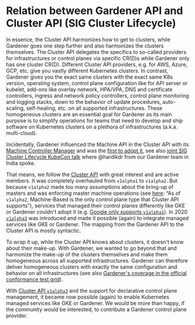 # Relation between Gardener API and Cluster API (SIG Cluster Lifecycle)

In essence, the Cluster API harmonizes how to get to clusters, while Gardener goes one step further and also harmonizes the clusters themselves. The Cluster API delegates the specifics to so-called providers for infrastructures or control planes via specific CR(D)s while Gardener only has one cluster CR(D). Different Cluster API providers, e.g. for AWS, Azure, GCP, etc. give you vastly different Kubernetes clusters. In contrast, Gardener gives you the exact same clusters with the exact same K8s version, operating system, control plane configuration like for API server or kubelet, add-ons like overlay network, HPA/VPA, DNS and certificate controllers, ingress and network policy controllers, control plane monitoring and logging stacks, down to the behavior of update procedures, auto-scaling, self-healing, etc. on all supported infrastructures. These homogeneous clusters are an essential goal for Gardener as its main purpose is to simplify operations for teams that need to develop and ship software on Kubernetes clusters on a plethora of infrastructures (a.k.a. multi-cloud).

Incidentally, Gardener influenced the Machine API in the Cluster API with its [Machine Controller Manager](https://github.com/gardener/machine-controller-manager) and was the [first to adopt it](https://github.com/kubernetes-sigs/cluster-api/commit/00b1ead264aea6f88585559056c180771cce3815), see also [joint SIG Cluster Lifecycle KubeCon talk](https://www.youtube.com/watch?v=Mtg8jygK3Hs) where @hardikdr from our Gardener team in India spoke.

That means, we follow the [Cluster API](https://github.com/kubernetes-sigs/cluster-api#cluster-api) with great interest and are active members. It was completely overhauled from `v1alpha1` to `v1alpha2`. But because `v1alpha2` made too many assumptions about the bring-up of masters and was enforcing master machine operations (see [here](https://cluster-api.sigs.k8s.io/user/concepts.html#control-plane): “As of `v1alpha2`, Machine-Based is the only control plane type that Cluster API supports”), services that managed their control planes differently like GKE or Gardener couldn't adopt it (e.g. [Google only supports `v1alpha1`](https://cloud.google.com/anthos/gke/docs/on-prem/concepts/cluster-api)). In 2020 [`v1alpha3`](https://kubernetes.io/blog/2020/04/21/cluster-api-v1alpha3-delivers-new-features-and-an-improved-user-experience/) was introduced and made it possible (again) to integrate managed services like GKE or Gardener. The mapping from the Gardener API to the Cluster API is mostly syntactic.

To wrap it up, while the Cluster API knows about clusters, it doesn't know about their make-up. With Gardener, we wanted to go beyond that and harmonize the make-up of the clusters themselves and make them homogeneous across all supported infrastructures. Gardener can therefore deliver homogeneous clusters with exactly the same configuration and behavior on all infrastructures (see also [Gardener's coverage in the official conformance test grid](https://k8s-testgrid.appspot.com/conformance-all)).

With [Cluster API `v1alpha3`](https://kubernetes.io/blog/2020/04/21/cluster-api-v1alpha3-delivers-new-features-and-an-improved-user-experience) and the support for declarative control plane management, it became now possible (again) to enable Kubernetes managed services like GKE or Gardener. We would be more than happy, if the community would be interested, to contribute a Gardener control plane provider.
